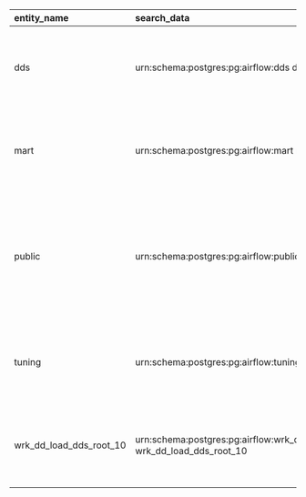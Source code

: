 | entity_name             | search_data                                                                    | entity_name_short   | urn                                                    | json_data                                                                        | entity_type   | tables                                                                                                                                                                                                       | json_system                                                                           | info                   |
|:------------------------|:-------------------------------------------------------------------------------|:--------------------|:-------------------------------------------------------|:---------------------------------------------------------------------------------|:--------------|:-------------------------------------------------------------------------------------------------------------------------------------------------------------------------------------------------------------|:--------------------------------------------------------------------------------------|:-----------------------|
| dds                     | urn:schema:postgres:pg:airflow:dds dds                                         |                     | urn:schema:postgres:pg:airflow:dds                     | {'schema_owner': 'airflow', 'schema_acl': None}                                  | SCHEMA        | [{'columns': ['Key', 'Value'], 'data': [{'Key': 'Owner', 'Value': 'airflow'}], 'header': 'General', 'display_headers': '0'}]                                                                                 | {'system_for_search': 'Postgres', 'type_for_search': 'Schema', 'card_type': 'Schema'} |                        |
| mart                    | urn:schema:postgres:pg:airflow:mart mart                                       |                     | urn:schema:postgres:pg:airflow:mart                    | {'schema_owner': 'airflow', 'schema_acl': None}                                  | SCHEMA        | [{'columns': ['Key', 'Value'], 'data': [{'Key': 'Owner', 'Value': 'airflow'}], 'header': 'General', 'display_headers': '0'}]                                                                                 | {'system_for_search': 'Postgres', 'type_for_search': 'Schema', 'card_type': 'Schema'} |                        |
| public                  | urn:schema:postgres:pg:airflow:public public                                   |                     | urn:schema:postgres:pg:airflow:public                  | {'schema_owner': 'airflow', 'schema_acl': ['airflow=UC/airflow', '=UC/airflow']} | SCHEMA        | [{'columns': ['Key', 'Value'], 'data': [{'Key': 'Owner', 'Value': 'airflow'}, {'Key': 'Access privileges', 'Value': "['airflow=UC/airflow', '=UC/airflow']"}], 'header': 'General', 'display_headers': '0'}] | {'system_for_search': 'Postgres', 'type_for_search': 'Schema', 'card_type': 'Schema'} | standard public schema |
| tuning                  | urn:schema:postgres:pg:airflow:tuning tuning                                   |                     | urn:schema:postgres:pg:airflow:tuning                  | {'schema_owner': 'airflow', 'schema_acl': None}                                  | SCHEMA        | [{'columns': ['Key', 'Value'], 'data': [{'Key': 'Owner', 'Value': 'airflow'}], 'header': 'General', 'display_headers': '0'}]                                                                                 | {'system_for_search': 'Postgres', 'type_for_search': 'Schema', 'card_type': 'Schema'} |                        |
| wrk_dd_load_dds_root_10 | urn:schema:postgres:pg:airflow:wrk_dd_load_dds_root_10 wrk_dd_load_dds_root_10 |                     | urn:schema:postgres:pg:airflow:wrk_dd_load_dds_root_10 | {'schema_owner': 'airflow', 'schema_acl': None}                                  | SCHEMA        | [{'columns': ['Key', 'Value'], 'data': [{'Key': 'Owner', 'Value': 'airflow'}], 'header': 'General', 'display_headers': '0'}]                                                                                 | {'system_for_search': 'Postgres', 'type_for_search': 'Schema', 'card_type': 'Schema'} |                        |